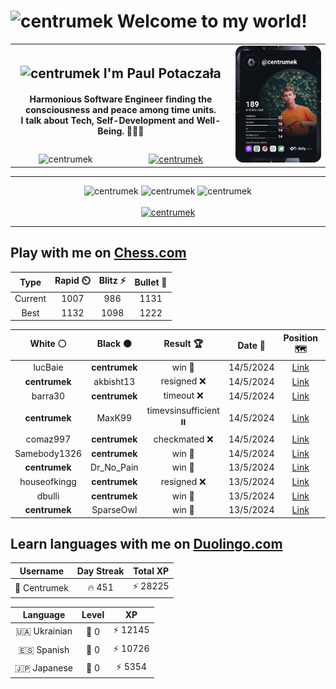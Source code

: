 <h1>
  <img
    src="https://emojis.slackmojis.com/emojis/images/1531849430/4246/blob-sunglasses.gif"
    width="30"
    alt="centrumek"
  />
  Welcome to my world!
</h1>

<table>
  <tbody>
    <tr>
      <td align="center" width="70%" colspan="2">
        <h2>
          <img
            src="https://raw.githubusercontent.com/MartinHeinz/MartinHeinz/master/wave.gif"
            width="30px"
            alt="centrumek"
          />
          I'm Paul Potaczała
        </h2>
        <h4>
          Harmonious Software Engineer finding the consciousness and peace among time units.
          <br/>
          I talk about Tech, Self-Development and Well-Being. 🌿🧘🚀
        </h4>
      </td>
      <td width="30%" rowspan="2">
        <a href="https://app.daily.dev/centrumek">
          <img
            src="./devcard.svg"
            alt="centrumek"
          />
        </a>
      </td>
    </tr>
    <tr align="center">
      <td>
        <img
          src="https://komarev.com/ghpvc/?username=centrumek&label=visitors&color=0e75b6&style=flat"
          alt="centrumek"
        >
      </td>
      <td>
        <a href="https://stackoverflow.com/users/14496012/centrumek">
          <img
            src="https://stackoverflow.com/users/flair/14496012.png?theme=dark"
            alt="centrumek"
          >
        </a>
      </td>
    </tr>
  </tbody>
</table>

---
<div align="center">
  <img 
    src="https://github-readme-stats.vercel.app/api?username=centrumek&show_icons=true&count_private=true&theme=dark&hide_border=true&hide=issues,contribs&bg_color=00000000"
    alt="centrumek"
  />
  <img
    src="https://github-readme-stats.vercel.app/api/top-langs/?username=centrumek&layout=compact&hide_border=true&theme=dark&bg_color=00000000&langs_count=6&exclude_repo=air-statistic-app"
    alt="centrumek"
  />
  <img 
    src="https://github-readme-streak-stats.herokuapp.com?user=centrumek&theme=dark&hide_border=true&background=FFFFFF00"
    alt="centrumek"
  />
  <br/>
  <br/>
  <a href="https://www.buymeacoffee.com/centrumek">
    <img
      src="https://cdn.buymeacoffee.com/buttons/v2/default-orange.png"
      height="50"
      width="210"
      alt="centrumek"
    />
  </a>
</div>

---

## Play with me on [Chess.com](https://www.chess.com/member/centrumek)

<div align="center">
<!--START_SECTION:chessStats-->
<!-- Automatically generated with https://github.com/Balastrong/chess-stats-action -->

| Type | Rapid ⏲️ | Blitz ⚡ | Bullet 🔫 |
|:---:|:---:|:---:|:---:|
| Current | 1007 | 986 | 1131 |
| Best | 1132 | 1098 | 1222 |

| White ⚪ | Black ⚫ | Result 🏆 | Date 📅 | Position 🗺️ | Type 🕕 |
|:---:|:---:|:---:|:---:|:---:|:---:|
| lucBaie | **centrumek** | win 🥇 | 14/5/2024 | <a href="http://www.ee.unb.ca/cgi-bin/tervo/fen.pl?select=1N6/8/3kp2p/p2p3b/P1p5/2P1P3/6PP/6K1 w - -">Link</a> | Bullet |
| **centrumek** | akbisht13 | resigned ❌ | 14/5/2024 | <a href="http://www.ee.unb.ca/cgi-bin/tervo/fen.pl?select=r4rk1/ppn2pp1/7p/5N2/4b1P1/7P/PPP2P1b/2K5 w - -">Link</a> | Bullet |
| barra30 | **centrumek** | timeout ❌ | 14/5/2024 | <a href="http://www.ee.unb.ca/cgi-bin/tervo/fen.pl?select=4r3/p5p1/1p1N4/2p5/2k5/5P2/PP4PP/3R2K1 b - -">Link</a> | Bullet |
| **centrumek** | MaxK99 | timevsinsufficient ⏸️ | 14/5/2024 | <a href="http://www.ee.unb.ca/cgi-bin/tervo/fen.pl?select=8/8/8/8/5p1p/4pk1K/8/8 b - -">Link</a> | Bullet |
| comaz997 | **centrumek** | checkmated ❌ | 14/5/2024 | <a href="http://www.ee.unb.ca/cgi-bin/tervo/fen.pl?select=8/8/8/3P2p1/8/P1r3kP/6P1/R3QR1K b - -">Link</a> | Bullet |
| Samebody1326 | **centrumek** | win 🥇 | 14/5/2024 | <a href="http://www.ee.unb.ca/cgi-bin/tervo/fen.pl?select=3k4/3p2p1/1p1r3p/8/3pK3/8/PP3r1P/8 w - -">Link</a> | Bullet |
| **centrumek** | Dr_No_Pain | win 🥇 | 13/5/2024 | <a href="http://www.ee.unb.ca/cgi-bin/tervo/fen.pl?select=8/8/4K3/4Pppp/5Pq1/1k4P1/7P/8 b - -">Link</a> | Bullet |
| houseofkingg | **centrumek** | resigned ❌ | 13/5/2024 | <a href="http://www.ee.unb.ca/cgi-bin/tervo/fen.pl?select=8/5R2/6p1/4q1k1/p7/P7/B5PP/R2Q3K w - -">Link</a> | Bullet |
| dbulli | **centrumek** | win 🥇 | 13/5/2024 | <a href="http://www.ee.unb.ca/cgi-bin/tervo/fen.pl?select=8/1n6/8/4K3/2p2P2/p1k5/4P3/4N3 w - -">Link</a> | Bullet |
| **centrumek** | SparseOwl | win 🥇 | 13/5/2024 | <a href="http://www.ee.unb.ca/cgi-bin/tervo/fen.pl?select=8/p5pp/4ppk1/6P1/3P3K/5P2/5n1P/8 b - -">Link</a> | Bullet |

<!--END_SECTION:chessStats-->
</div>

## Learn languages with me on [Duolingo.com](https://www.duolingo.com/profile/Centrumek)

<div align="center">
<!--START_SECTION:duolingoStats-->
<!-- Automatically generated with https://github.com/centrumek/duolingo-readme-stats-->

| Username | Day Streak | Total XP |
|:---:|:---:|:---:|
| 👤 Centrumek | 🔥 451 | ⚡ 28225 |

| Language | Level | XP |
|:---:|:---:|:---:|
| 🇺🇦 Ukrainian | 👑 0 | ⚡ 12145 |
| 🇪🇸 Spanish | 👑 0 | ⚡ 10726 |
| 🇯🇵 Japanese | 👑 0 | ⚡ 5354 |

<!--END_SECTION:duolingoStats-->
</div>
<!--
**centrumek/centrumek** is a ✨ _special_ ✨ repository because its `README.md` (this file) appears on your GitHub profile.

Here are some ideas to get you started:

- 🔭 I’m currently working on ...
- 🌱 I’m currently learning ...
- 👯 I’m looking to collaborate on ...
- 🤔 I’m looking for help with ...
- 💬 Ask me about ...
- 📫 How to reach me: ...
- 😄 Pronouns: ...
- ⚡ Fun fact: ...
-->
